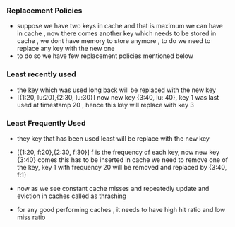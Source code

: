 ### Replacement Policies
- suppose we have two keys in cache and that is maximum we can have in cache , now there comes another key which needs to be stored in cache , we dont have memory to store anymore , to do we need to replace any key with the new one
- to do so we have few replacement policies mentioned below

### Least recently used
- the key which was used long back will be replaced with the new key
- [{1:20, lu:20},{2:30, lu:30}] now new key {3:40, lu: 40}, key 1 was last used at timestamp 20 , hence this key will replace with key 3

### Least Frequently Used
- they key that has been used least will be replace with the new key
- [{1:20, f:20},{2:30, f:30}] f is the frequency of each key, now new key {3:40} comes this has to be inserted in cache we need to remove one of the key, key 1  with frequency 20 will be removed and replaced by {3:40, f:1}

- now as we see constant cache misses and repeatedly update and eviction in caches called as thrashing

- for any good performing caches , it needs to have high hit ratio and low miss ratio
